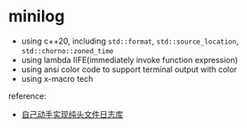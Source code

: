# minilog 

+ using c++20, including `std::format`, `std::source_location`, `std::chorno::zoned_time`
+ using lambda IIFE(immediately invoke function expression)
+ using ansi color code to support terminal output with color 
+ using x-macro tech

reference:
+ [自己动手实现纯头文件日志库](https://www.bilibili.com/video/BV1t94y1r72E)
